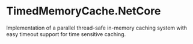 # TimedMemoryCache.NetCore
Implementation of a parallel thread-safe in-memory caching system with easy timeout support for time sensitive caching.
